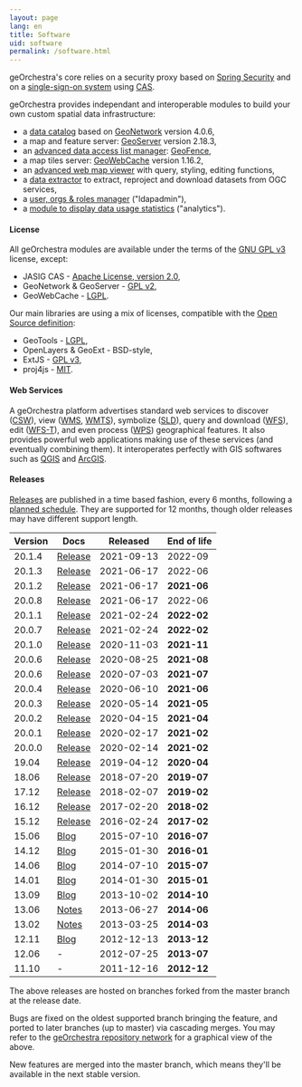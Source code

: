 ```yaml
---
layout: page
lang: en
title: Software
uid: software
permalink: /software.html
---
```


geOrchestra's core relies on a security proxy based on [Spring Security](http://projects.spring.io/spring-security/) and on a [single-sign-on system](http://en.wikipedia.org/wiki/Single_sign-on) using [CAS](http://www.jasig.org/cas).

geOrchestra provides independant and interoperable modules to build your own custom spatial data infrastructure:

 * a [data catalog](https://github.com/georchestra/geonetwork/) based on [GeoNetwork](http://geonetwork-opensource.org/) version 4.0.6,
 * a map and feature server: [GeoServer](http://geoserver.org/) version 2.18.3,
 * an [advanced data access list manager](https://github.com/georchestra/geofence/blob/georchestra/georchestra.md): [GeoFence](https://github.com/geoserver/geofence),
 * a map tiles server: [GeoWebCache](http://geowebcache.org/) version 1.16.2,
 * an [advanced web map viewer](https://github.com/georchestra/georchestra/blob/master/mapfishapp/README.md) with query, styling, editing functions,
 * a [data extractor](https://github.com/georchestra/georchestra/blob/master/extractorapp/README.md) to extract, reproject and download datasets from OGC services,
 * a [user, orgs & roles manager](https://github.com/georchestra/georchestra/blob/master/console/README.md) ("ldapadmin"),
 * a [module to display data usage statistics](https://github.com/georchestra/georchestra/blob/master/analytics/README.md) ("analytics").

#### License

All geOrchestra modules are available under the terms of the [GNU GPL v3](https://github.com/georchestra/georchestra/blob/master/LICENSE.txt) license, except:

 * JASIG CAS - [Apache License, version 2.0](https://github.com/Jasig/cas/blob/master/LICENSE),
 * GeoNetwork & GeoServer - [GPL v2](http://www.gnu.org/licenses/gpl-2.0.html),
 * GeoWebCache - [LGPL](http://www.gnu.org/licenses/lgpl.html).

Our main libraries are using a mix of licenses, compatible with the [Open Source definition](http://opensource.org/osd):

 * GeoTools - [LGPL](http://www.gnu.org/licenses/lgpl.html),
 * OpenLayers & GeoExt - BSD-style,
 * ExtJS - [GPL v3](https://github.com/probonogeek/extjs/blob/3.x/license.txt),
 * proj4js - [MIT](https://github.com/proj4js/proj4js/blob/master/LICENSE.md).

#### Web Services

A geOrchestra platform advertises standard web services to discover ([CSW](http://www.opengeospatial.org/standards/cat)), view ([WMS](http://www.opengeospatial.org/standards/wms), [WMTS](http://www.opengeospatial.org/standards/wmts)), symbolize ([SLD](http://www.opengeospatial.org/standards/sld)), query and download ([WFS](http://www.opengeospatial.org/standards/wfs)), edit ([WFS-T](http://www.opengeospatial.org/standards/wfs)), and even process ([WPS](http://www.opengeospatial.org/standards/wps)) geographical features. It also provides powerful web applications making use of these services (and eventually combining them). It interoperates perfectly with GIS softwares such as [QGIS](http://www.qgis.org/) and [ArcGIS](http://www.arcgis.com/).

#### Releases

[Releases](https://github.com/georchestra/georchestra/releases) are published in a time based fashion, every 6 months, following a [planned schedule](https://github.com/georchestra/georchestra/milestones).
They are supported for 12 months, though older releases may have different support length.

Version       | Docs                                                                                          | Released      | End of life
------------- | ----------------------------------------------------------------------------------------------|---------------|-------------
20.1.4        | [Release](https://github.com/georchestra/georchestra/releases/tag/20.1.4)                     | 2021-09-13    | 2022-09
20.1.3        | [Release](https://github.com/georchestra/georchestra/releases/tag/20.1.3)                     | 2021-06-17    | 2022-06
20.1.2        | [Release](https://github.com/georchestra/georchestra/releases/tag/20.1.2)                     | 2021-06-17    | **2021-06**
20.0.8        | [Release](https://github.com/georchestra/georchestra/releases/tag/20.0.8)                     | 2021-06-17    | 2022-06
20.1.1        | [Release](https://github.com/georchestra/georchestra/releases/tag/20.1.1)                     | 2021-02-24    | **2022-02**
20.0.7        | [Release](https://github.com/georchestra/georchestra/releases/tag/20.0.7)                     | 2021-02-24    | **2022-02**
20.1.0        | [Release](https://github.com/georchestra/georchestra/releases/tag/20.1.0)                     | 2020-11-03    | **2021-11**
20.0.6        | [Release](https://github.com/georchestra/georchestra/releases/tag/20.0.6)                     | 2020-08-25    | **2021-08**
20.0.6        | [Release](https://github.com/georchestra/georchestra/releases/tag/20.0.5)                     | 2020-07-03    | **2021-07**
20.0.4        | [Release](https://github.com/georchestra/georchestra/releases/tag/20.0.4)                     | 2020-06-10    | **2021-06**
20.0.3        | [Release](https://github.com/georchestra/georchestra/releases/tag/20.0.3)                     | 2020-05-14    | **2021-05**
20.0.2        | [Release](https://github.com/georchestra/georchestra/releases/tag/20.0.2)                     | 2020-04-15    | **2021-04**
20.0.1        | [Release](https://github.com/georchestra/georchestra/releases/tag/20.0.1)                     | 2020-02-17    | **2021-02**
20.0.0        | [Release](https://github.com/georchestra/georchestra/releases/tag/20.0.0)                     | 2020-02-14    | **2021-02**
19.04         | [Release](https://github.com/georchestra/georchestra/releases/tag/v19.04)                     | 2019-04-12    | **2020-04**
18.06         | [Release](https://github.com/georchestra/georchestra/releases/tag/v18.06)                     | 2018-07-20    | **2019-07**
17.12         | [Release](https://github.com/georchestra/georchestra/releases/tag/v17.12)                     | 2018-02-07    | **2019-02**
16.12         | [Release](https://github.com/georchestra/georchestra/releases/tag/v16.12)                     | 2017-02-20    | **2018-02**
15.12         | [Release](https://github.com/georchestra/georchestra/releases/tag/v15.12)                     | 2016-02-24    | **2017-02**
15.06         | [Blog](/blog/2015/07/13/georchestra-15.06-en/)                                                | 2015-07-10    | **2016-07**
14.12         | [Blog](/blog/2015/01/30/georchestra-14.12-is-available/)                                      | 2015-01-30    | **2016-01**
14.06         | [Blog](/blog/2014/07/10/release-14.06/)                                                       | 2014-07-10    | **2015-07**
14.01         | [Blog](/blog/2014/02/03/release-14.01/)                                                       | 2014-01-30    | **2015-01**
13.09         | [Blog](/blog/2013/10/02/georchestra-release-13.09/)                                           | 2013-10-02    | **2014-10**
13.06         | [Notes](https://github.com/georchestra/georchestra/) | 2013-06-27    | **2014-06**
13.02         | [Notes](https://github.com/georchestra/georchestra/) | 2013-03-25    | **2014-03**
12.11         | [Blog](/blog/2012/12/16/georchestra-12.11-bolivia-is-out/)                                    | 2012-12-13    | **2013-12**
12.06         | -                                                                                             | 2012-07-25    | **2013-07**
11.10         | -                                                                                             | 2011-12-16    | **2012-12**

The above releases are hosted on branches forked from the master branch at the release date.  

Bugs are fixed on the oldest supported branch bringing the feature, and ported to later branches (up to master) via cascading merges. You may refer to the [geOrchestra repository network](https://github.com/georchestra/georchestra/network) for a graphical view of the above.  

New features are merged into the master branch, which means they'll be available in the next stable version.

